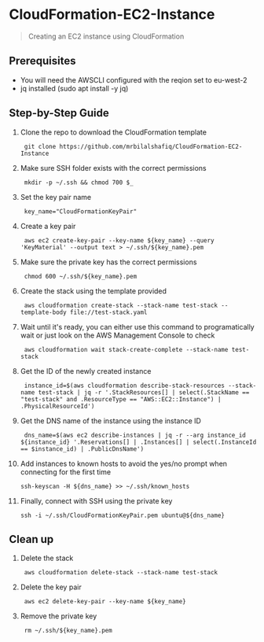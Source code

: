 # CloudFormation-EC2-Instance
> Creating an EC2 instance using CloudFormation

## Prerequisites
* You will need the AWSCLI configured with the reqion set to eu-west-2
* jq installed (sudo apt install -y jq)

## Step-by-Step Guide

1. Clone the repo to download the CloudFormation template

        git clone https://github.com/mrbilalshafiq/CloudFormation-EC2-Instance

2. Make sure SSH folder exists with the correct permissions

        mkdir -p ~/.ssh && chmod 700 $_
        
3. Set the key pair name

        key_name="CloudFormationKeyPair"

4. Create a key pair

        aws ec2 create-key-pair --key-name ${key_name} --query 'KeyMaterial' --output text > ~/.ssh/${key_name}.pem
        
5. Make sure the private key has the correct permissions

        chmod 600 ~/.ssh/${key_name}.pem
        
6. Create the stack using the template provided        

        aws cloudformation create-stack --stack-name test-stack --template-body file://test-stack.yaml
        
7. Wait until it's ready, you can either use this command to programatically wait or just look on the AWS Management Console to check

        aws cloudformation wait stack-create-complete --stack-name test-stack
        
8. Get the ID of the newly created instance

        instance_id=$(aws cloudformation describe-stack-resources --stack-name test-stack | jq -r '.StackResources[] | select(.StackName == "test-stack" and .ResourceType == "AWS::EC2::Instance") | .PhysicalResourceId') 
        
9. Get the DNS name of the instance using the instance ID

        dns_name=$(aws ec2 describe-instances | jq -r --arg instance_id ${instance_id} '.Reservations[] | .Instances[] | select(.InstanceId == $instance_id) | .PublicDnsName')
        
10. Add instances to known hosts to avoid the yes/no prompt when connecting for the first time

        ssh-keyscan -H ${dns_name} >> ~/.ssh/known_hosts
        
11. Finally, connect with SSH using the private key

        ssh -i ~/.ssh/CloudFormationKeyPair.pem ubuntu@${dns_name}
        
## Clean up

1. Delete the stack 

        aws cloudformation delete-stack --stack-name test-stack
        
2. Delete the key pair

        aws ec2 delete-key-pair --key-name ${key_name}
        
3. Remove the private key

        rm ~/.ssh/${key_name}.pem

